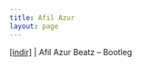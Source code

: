 ```yaml
---
title: Afil Azur
layout: page
---
```


<a href="https://cloud.mail.ru/public/addbffc25a25/Afil%20Azur%20Beatz%20-%20Bootleg" target="_blank">[indir]</a>   |   Afil Azur Beatz &#8211; Bootleg